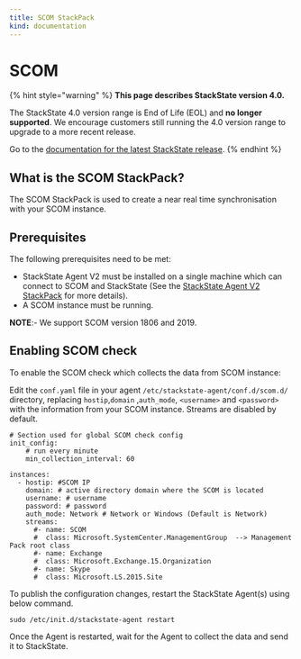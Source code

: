 ```yaml
---
title: SCOM StackPack
kind: documentation
---
```


# SCOM


{% hint style="warning" %}
**This page describes StackState version 4.0.**

The StackState 4.0 version range is End of Life (EOL) and **no longer supported**. We encourage customers still running the 4.0 version range to upgrade to a more recent release.

Go to the [documentation for the latest StackState release](https://docs.stackstate.com/).
{% endhint %}

## What is the SCOM StackPack?

The SCOM StackPack is used to create a near real time synchronisation with your SCOM instance.

## Prerequisites

The following prerequisites need to be met:

* StackState Agent V2 must be installed on a single machine which can connect to SCOM and StackState \(See the [StackState Agent V2 StackPack](agent.md) for more details\).
* A SCOM instance must be running.

**NOTE**:- We support SCOM version 1806 and 2019.

## Enabling SCOM check

To enable the SCOM check which collects the data from SCOM instance:

Edit the `conf.yaml` file in your agent `/etc/stackstate-agent/conf.d/scom.d/` directory, replacing `hostip`,`domain` ,`auth_mode`, `<username>` and `<password>` with the information from your SCOM instance. Streams are disabled by default.

```text
# Section used for global SCOM check config
init_config:
    # run every minute
    min_collection_interval: 60

instances:
  - hostip: #SCOM IP
    domain: # active directory domain where the SCOM is located
    username: # username
    password: # password
    auth_mode: Network # Network or Windows (Default is Network)
    streams:
      #- name: SCOM
      #  class: Microsoft.SystemCenter.ManagementGroup  --> Management Pack root class
      #- name: Exchange
      #  class: Microsoft.Exchange.15.Organization
      #- name: Skype
      #  class: Microsoft.LS.2015.Site
```

To publish the configuration changes, restart the StackState Agent\(s\) using below command.

```text
sudo /etc/init.d/stackstate-agent restart
```

Once the Agent is restarted, wait for the Agent to collect the data and send it to StackState.

